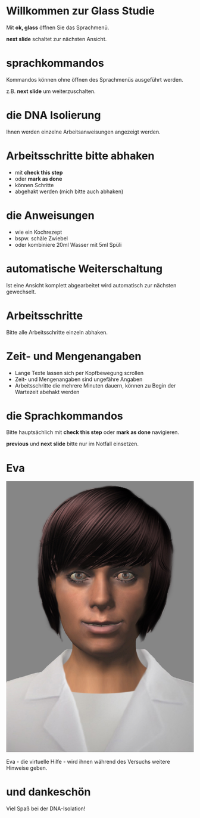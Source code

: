 # Willkommen zur Glass Studie

 Mit **ok, glass** öffnen Sie das Sprachmenü.

 **next slide** schaltet zur nächsten Ansicht.

# sprachkommandos

 Kommandos können ohne öffnen des Sprachmenüs ausgeführt werden.

 z.B. **next slide** um weiterzuschalten.

# die DNA Isolierung

 Ihnen werden einzelne Arbeitsanweisungen angezeigt werden.

# Arbeitsschritte bitte abhaken

 - mit **check this step**
 - oder **mark as done**
 - können Schritte
 - abgehakt werden (mich bitte auch abhaken)

# die Anweisungen

 - wie ein Kochrezept
 - bspw. schäle Zwiebel
 - oder kombiniere 20ml Wasser mit 5ml Spüli

# automatische Weiterschaltung

 Ist eine Ansicht komplett abgearbeitet wird automatisch zur nächsten gewechselt.

# Arbeitsschritte

 Bitte alle Arbeitsschritte einzeln abhaken.

# Zeit- und Mengenangaben

 - Lange Texte lassen sich per Kopfbewegung scrollen
 - Zeit- und Mengenangaben sind ungefähre Angaben
 - Arbeitsschritte die mehrere Minuten dauern, können zu Begin der Wartezeit abehakt werden

# die Sprachkommandos

 Bitte hauptsächlich mit **check this step** oder **mark as done** navigieren.

 **previous** und **next slide** bitte nur im Notfall einsetzen.

# Eva

 ![](pos1.jpg)

 Eva - die virtuelle Hilfe - wird ihnen während des Versuchs weitere Hinweise geben.

# und dankeschön

 Viel Spaß bei der DNA-Isolation!
